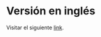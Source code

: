 # Versión en inglés

Visitar el siguiente [link](https://odp-aws-smn.github.io/documentation_wrf_det_en/).
